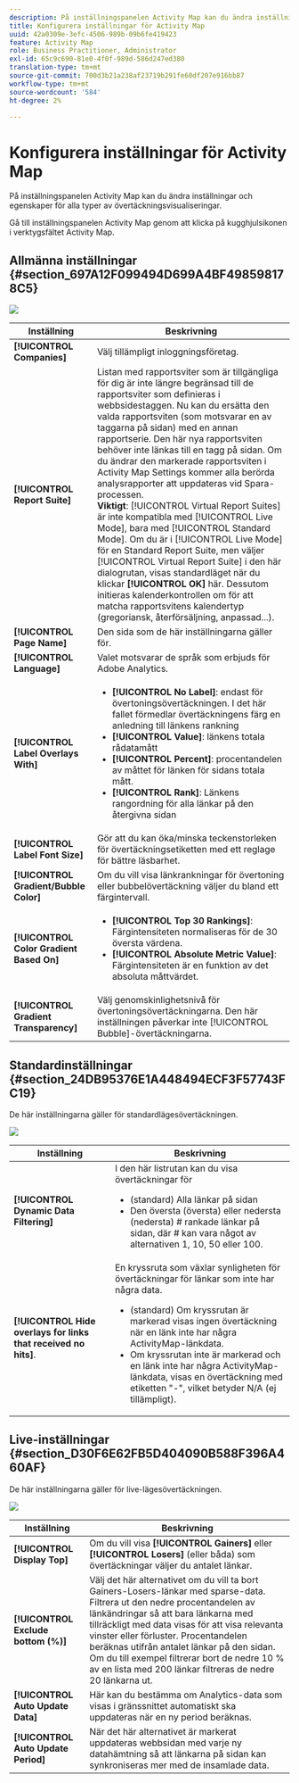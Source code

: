 ```yaml
---
description: På inställningspanelen Activity Map kan du ändra inställningar och egenskaper för alla typer av övertäckningsvisualiseringar.
title: Konfigurera inställningar för Activity Map
uuid: 42a0309e-3efc-4506-989b-09b6fe419423
feature: Activity Map
role: Business Practitioner, Administrator
exl-id: 65c9c690-81e0-4f0f-989d-586d247ed380
translation-type: tm+mt
source-git-commit: 700d3b21a238af23719b291fe60df207e916bb87
workflow-type: tm+mt
source-wordcount: '584'
ht-degree: 2%

---
```


# Konfigurera inställningar för Activity Map

På inställningspanelen Activity Map kan du ändra inställningar och egenskaper för alla typer av övertäckningsvisualiseringar.

Gå till inställningspanelen Activity Map genom att klicka på kugghjulsikonen i verktygsfältet Activity Map.

## Allmänna inställningar {#section_697A12F099494D699A4BF498598178C5}

![](assets/settings_other.png)

| Inställning | Beskrivning |
| --- | --- |
| **[!UICONTROL Companies]** | Välj tillämpligt inloggningsföretag. |
| **[!UICONTROL Report Suite]** | Listan med rapportsviter som är tillgängliga för dig är inte längre begränsad till de rapportsviter som definieras i webbsidestaggen. Nu kan du ersätta den valda rapportsviten (som motsvarar en av taggarna på sidan) med en annan rapportserie. Den här nya rapportsviten behöver inte länkas till en tagg på sidan. Om du ändrar den markerade rapportsviten i Activity Map Settings kommer alla berörda analysrapporter att uppdateras vid Spara-processen.<br>**Viktigt**:  [!UICONTROL Virtual Report Suites] är inte kompatibla med  [!UICONTROL Live Mode], bara med  [!UICONTROL Standard Mode]. Om du är i [!UICONTROL Live Mode] för en Standard Report Suite, men väljer [!UICONTROL Virtual Report Suite] i den här dialogrutan, visas standardläget när du klickar **[!UICONTROL OK]** här. Dessutom initieras kalenderkontrollen om för att matcha rapportsvitens kalendertyp (gregoriansk, återförsäljning, anpassad...). |
| **[!UICONTROL Page Name]** | Den sida som de här inställningarna gäller för. |
| **[!UICONTROL Language]** | Valet motsvarar de språk som erbjuds för Adobe Analytics. |
| **[!UICONTROL Label Overlays With]** | <ul><li>**[!UICONTROL No Label]**: endast för övertoningsövertäckningen. I det här fallet förmedlar övertäckningens färg en anledning till länkens rankning</li><li>**[!UICONTROL Value]**: länkens totala rådatamått</li><li>**[!UICONTROL Percent]**: procentandelen av måttet för länken för sidans totala mått.</li><li>**[!UICONTROL Rank]**: Länkens rangordning för alla länkar på den återgivna sidan</li></ul> |
| **[!UICONTROL Label Font Size]** | Gör att du kan öka/minska teckenstorleken för övertäckningsetiketten med ett reglage för bättre läsbarhet. |
| **[!UICONTROL Gradient/Bubble Color]** | Om du vill visa länkrankningar för övertoning eller bubbelövertäckning väljer du bland ett färgintervall. |
| **[!UICONTROL Color Gradient Based On]** | <ul><li>**[!UICONTROL Top 30 Rankings]**: Färgintensiteten normaliseras för de 30 översta värdena.</li><li>**[!UICONTROL Absolute Metric Value]**: Färgintensiteten är en funktion av det absoluta måttvärdet.</li></ul> |
| **[!UICONTROL Gradient Transparency]** | Välj genomskinlighetsnivå för övertoningsövertäckningarna. Den här inställningen påverkar inte [!UICONTROL Bubble]-övertäckningarna. |

## Standardinställningar {#section_24DB95376E1A448494ECF3F57743FC19}

De här inställningarna gäller för standardlägesövertäckningen.

![](assets/settings_standard.png)

| Inställning | Beskrivning |
| --- | --- |
| **[!UICONTROL Dynamic Data Filtering]** | I den här listrutan kan du visa övertäckningar för<ul><li>(standard) Alla länkar på sidan</li><li>Den översta (översta) eller nedersta (nedersta) # rankade länkar på sidan, där # kan vara något av alternativen 1, 10, 50 eller 100.</li></ul> |
| **[!UICONTROL Hide overlays for links that received no hits]**. | En kryssruta som växlar synligheten för övertäckningar för länkar som inte har några data.<ul><li>(standard) Om kryssrutan är markerad visas ingen övertäckning när en länk inte har några ActivityMap-länkdata.</li><li>Om kryssrutan inte är markerad och en länk inte har några ActivityMap-länkdata, visas en övertäckning med etiketten &quot;-&quot;, vilket betyder N/A (ej tillämpligt). |

## Live-inställningar {#section_D30F6E62FB5D404090B588F396A460AF}

De här inställningarna gäller för live-lägesövertäckningen.

![](assets/settings_live.png)

| Inställning | Beskrivning |
|---|---|
| **[!UICONTROL Display Top]** | Om du vill visa **[!UICONTROL Gainers]** eller **[!UICONTROL Losers]** (eller båda) som övertäckningar väljer du antalet länkar. |
| **[!UICONTROL Exclude bottom (%)]** | Välj det här alternativet om du vill ta bort Gainers-Losers-länkar med sparse-data. Filtrera ut den nedre procentandelen av länkändringar så att bara länkarna med tillräckligt med data visas för att visa relevanta vinster eller förluster. Procentandelen beräknas utifrån antalet länkar på den sidan. Om du till exempel filtrerar bort de nedre 10 % av en lista med 200 länkar filtreras de nedre 20 länkarna ut. |
| **[!UICONTROL Auto Update Data]** | Här kan du bestämma om Analytics-data som visas i gränssnittet automatiskt ska uppdateras när en ny period beräknas. |
| **[!UICONTROL Auto Update Period]** | När det här alternativet är markerat uppdateras webbsidan med varje ny datahämtning så att länkarna på sidan kan synkroniseras mer med de insamlade data. |
